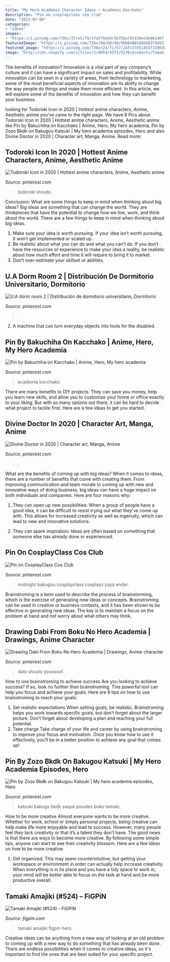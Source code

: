 ```yaml
---
title: "My Hero Academia Character Ideas ~ Academia Kacchako"
description: "Pin on cosplayclass cos club"
date: "2023-07-06"
categories:
- "ideas"
images:
- "https://i.pinimg.com/736x/37/e5/79/37e579a5dc5675be7d1438ecbb46148f.jpg"
featuredImage: "https://i.pinimg.com/736x/90/b0/40/90b040018bbb0279d557249d5504b9db.jpg"
featured_image: "https://i.pinimg.com/736x/24/fc/57/24fc57d51455f3286367ff66ca28fe12.jpg"
image: "http://cdn.shopify.com/s/files/1/0054/4371/5170/products/TamakiAmajiki_524pin_1024x1024.png?v=1599778602"
---
```



The benefits of innovation?
Innovation is a vital part of any company’s culture and it can have a significant impact on sales and profitability. While innovation can be seen in a variety of areas, from technology to marketing, some of the most beneficial aspects of innovation are its ability to change the way people do things and make them more efficient. In this article, we will explore some of the benefits of innovation and how they can benefit your business.

	

		
looking for Todoroki Icon in 2020 | Hottest anime characters, Anime, Aesthetic anime you've came to the right page. We have 8 Pics about Todoroki Icon in 2020 | Hottest anime characters, Anime, Aesthetic anime like Pin by Bakuchiha on Kacchako | Anime, Hero, My hero academia, Pin by Zozo Bkdk on Bakugou Katsuki | My hero academia episodes, Hero and also Divine Doctor in 2020 | Character art, Manga, Anime. Read more:
		
    
## Todoroki Icon In 2020 | Hottest Anime Characters, Anime, Aesthetic Anime

<img loading=lazy src="https://i.pinimg.com/736x/bb/d3/e5/bbd3e57f4958106b6508ebdaa5192837.jpg" onerror="this.onerror=null;this.src='https://tse4.mm.bing.net/th?id=OIP.bCrbqdoDeEeSEDmtfHTBBgHaHa&amp;pid=15.1';" alt="Todoroki Icon in 2020 | Hottest anime characters, Anime, Aesthetic anime">

_Source: pinterest.com_

>todoroki shouto. 

	

Conclusion: What are some things to keep in mind when thinking about big ideas?
Big ideas are something that can change the world. They are thinkpieces that have the potential to change how we live, work, and think about the world. There are a few things to keep in mind when thinking about big ideas. 
1. Make sure your idea is worth pursuing. If your idea isn’t worth pursuing, it won’t get implemented or scaled up. 
2. Be realistic about what you can do and what you can’t do. If you don’t have the resources or experience to make your idea a reality, be realistic about how much effort and time it will require to bring it to market. 
3. Don’t over-estimate your skillset or abilities.

    
## U.A Dorm Room 2 | Distribución De Dormitorio Universitario, Dormitorio

<img loading=lazy src="https://i.pinimg.com/736x/37/41/b9/3741b90a440acd2cb559a293103ca31b.jpg" onerror="this.onerror=null;this.src='https://tse1.mm.bing.net/th?id=OIP.mUStBEVpA6zLj0Oyz8noigHaEy&amp;pid=15.1';" alt="U.A dorm room 2 | Distribución de dormitorio universitario, Dormitorio">

_Source: pinterest.com_

>. 

	

2. A machine that can turn everyday objects into tools for the disabled.

    
## Pin By Bakuchiha On Kacchako | Anime, Hero, My Hero Academia

<img loading=lazy src="https://i.pinimg.com/736x/37/e5/79/37e579a5dc5675be7d1438ecbb46148f.jpg" onerror="this.onerror=null;this.src='https://tse1.mm.bing.net/th?id=OIP.gfuZmstA7ywKK535RirBJQHaNK&amp;pid=15.1';" alt="Pin by Bakuchiha on Kacchako | Anime, Hero, My hero academia">

_Source: pinterest.com_

>academia kacchako. 

	

There are many benefits to DIY projects. They can save you money, help you learn new skills, and allow you to customize your home or office exactly to your liking. But with so many options out there, it can be hard to decide what project to tackle first. Here are a few ideas to get you started.

    
## Divine Doctor In 2020 | Character Art, Manga, Anime

<img loading=lazy src="https://i.pinimg.com/736x/24/fc/57/24fc57d51455f3286367ff66ca28fe12.jpg" onerror="this.onerror=null;this.src='https://tse3.mm.bing.net/th?id=OIP.q6-ZbzXo9Ved8N-WsXgr5gHaLn&amp;pid=15.1';" alt="Divine Doctor in 2020 | Character art, Manga, Anime">

_Source: pinterest.com_

>. 

	

What are the benefits of coming up with big ideas?
When it comes to ideas, there are a number of benefits that come with creating them. From improving communication and team morale to coming up with new and innovative ways of doing business, big ideas can have a huge impact on both individuals and companies. Here are four reasons why: 
1. They can open up new possibilities: When a group of people have a good idea, it can be difficult to resist trying out what they've come up with. This allows for increased creativity as well as ingenuity, which can lead to new and innovative solutions. 

2. They can spark inspiration: Ideas are often based on something that someone else has already done or experienced.

    
## Pin On CosplayClass Cos Club

<img loading=lazy src="https://i.pinimg.com/736x/90/b0/40/90b040018bbb0279d557249d5504b9db.jpg" onerror="this.onerror=null;this.src='https://tse3.mm.bing.net/th?id=OIP.bPTXtVTPHE5GWPH3X4bHugHaLB&amp;pid=15.1';" alt="Pin on CosplayClass Cos Club">

_Source: pinterest.com_

>midnight bakugou cosplayclass cosplays yaya ender. 

	

Brainstroming is a term used to describe the process of brainstorming, which is the exercise of generating new ideas or concepts. Brainstroming can be used in creative or business contexts, and it has been shown to be effective in generating new ideas. The key is to maintain a focus on the problem at hand and not worry about what others may think.

    
## Drawing Dabi From Boku No Hero Academia | Drawings, Anime Character

<img loading=lazy src="https://i.pinimg.com/736x/80/18/8d/80188d13dc70371bcf20c4206bf58426.jpg" onerror="this.onerror=null;this.src='https://tse2.mm.bing.net/th?id=OIP.BFj-qrr9bS3bdRYbuLhmBwHaEK&amp;pid=15.1';" alt="Drawing Dabi From Boku No Hero Academia | Drawings, Anime character">

_Source: pinterest.com_

>dabi shouto youssouf. 

	

How to use brainstroming to achieve success
Are you looking to achieve success? If so, look no further than brainstroming. This powerful tool can help you focus and achieve your goals. Here are 8 tips on how to use brainstroming to reach your goals: 
1. Set realistic expectations 
When setting goals, be realistic. Brainstroming helps you work towards specific goals, but don’t forget about the larger picture. Don’t forget about developing a plan and reaching your full potential. 
2. Take charge 
Take charge of your life and career by using brainstroming to improve your focus and motivation. Once you know how to use it effectively, you’ll be in a better position to achieve any goal that comes up! 

    
## Pin By Zozo Bkdk On Bakugou Katsuki | My Hero Academia Episodes, Hero

<img loading=lazy src="https://i.pinimg.com/736x/2f/31/c8/2f31c8fcf848ca5a12350cf6a99e634b.jpg" onerror="this.onerror=null;this.src='https://tse1.mm.bing.net/th?id=OIP.feyo1DJFiuDxtJJqHk8ThQHaKc&amp;pid=15.1';" alt="Pin by Zozo Bkdk on Bakugou Katsuki | My hero academia episodes, Hero">

_Source: pinterest.com_

>katsuki bakugo bkdk saque pisodes buko tamaki. 

	

How to be more creative
Almost everyone wants to be more creative. Whether for work, school or simply personal projects, being creative can help make life more enjoyable and lead to success. However, many people feel they lack creativity or that it’s a talent they don’t have. The good news is that there are ways to become more creative. By following some simple tips, anyone can start to see their creativity blossom.
Here are a few ideas on how to be more creative:

1) Get organized: This may seem counterintuitive, but getting your workspace or environment in order can actually help increase creativity. When everything is in its place and you have a tidy space to work in, your mind will be better able to focus on the task at hand and be more productive overall.

    
## Tamaki Amajiki (#524) – FiGPiN

<img loading=lazy src="http://cdn.shopify.com/s/files/1/0054/4371/5170/products/TamakiAmajiki_524pin_1024x1024.png?v=1599778602" onerror="this.onerror=null;this.src='https://tse2.mm.bing.net/th?id=OIP.1CPrSVNZAZ7AOj_zfycRvgHaM9&amp;pid=15.1';" alt="Tamaki Amajiki (#524) – FiGPiN">

_Source: figpin.com_

>tamaki amajiki figpin hero. 

	

Creative ideas can be anything from a new way of looking at an old problem to coming up with a new way to do something that has already been done. There are endless possibilities when it comes to creative ideas, so it's important to find the ones that are best suited for your specific project.

